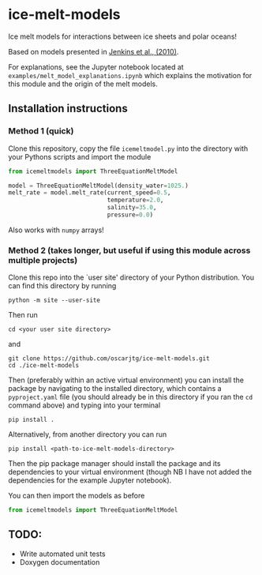 # ice-melt-models
Ice melt models for interactions between ice sheets and polar oceans!

Based on models presented in [Jenkins et al., (2010)](https://doi.org/10.1175/2010JPO4317.1).

For explanations, see the Jupyter notebook located at `examples/melt_model_explanations.ipynb` which explains the motivation for this module and the origin of the melt models.

## Installation instructions

### Method 1 (quick)

Clone this repository, copy the file `icemeltmodel.py` into the directory with your Pythons scripts and import the module
```python
from icemeltmodels import ThreeEquationMeltModel

model = ThreeEquationMeltModel(density_water=1025.)
melt_rate = model.melt_rate(current_speed=0.5, 
                            temperature=2.0,
                            salinity=35.0,
                            pressure=0.0)
```

Also works with `numpy` arrays!

### Method 2 (takes longer, but useful if using this module across multiple projects)

Clone this repo into the `user site' directory of your Python distribution. You can find this directory by running
```
python -m site --user-site
```
Then run 
```
cd <your user site directory>
```
and 
```
git clone https://github.com/oscarjtg/ice-melt-models.git
cd ./ice-melt-models
```

Then (preferably within an active virtual environment) you can install the package by navigating to the installed directory, which contains a `pyproject.yaml` file 
(you should already be in this directory if you ran the `cd` command above) 
and typing into your terminal
```
pip install .
```
Alternatively, from another directory you can run
```
pip install <path-to-ice-melt-models-directory>
```

Then the pip package manager should install the package and its dependencies to your virtual environment (though NB I have not added the dependencies for the example Jupyter notebook).

You can then import the models as before
```python
from icemeltmodels import ThreeEquationMeltModel
```

## TODO:
* Write automated unit tests
* Doxygen documentation